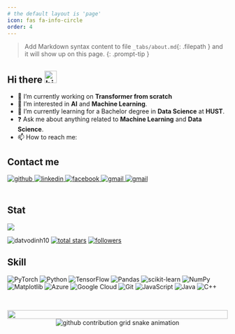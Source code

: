 ```yaml
---
# the default layout is 'page'
icon: fas fa-info-circle
order: 4
---
```


> Add Markdown syntax content to file `_tabs/about.md`{: .filepath } and it will show up on this page.
{: .prompt-tip }

## Hi there <img src="https://user-images.githubusercontent.com/1303154/88677602-1635ba80-d120-11ea-84d8-d263ba5fc3c0.gif" width="28px" height="28px" alt="hi">
- 🔭 I’m currently working on **Transformer from scratch**
- 👀 I’m interested in **AI** and **Machine Learning**.
- 🌱 I’m currently learning for a Bachelor degree in **Data Science** at **HUST**.
- ❓ Ask me about anything related to **Machine Learning** and **Data Science**.
- 📫 How to reach me:
## Contact me
<div align="left">
<a href="https://github.com/datvodinh10" target="_blank">
<img src=https://img.shields.io/badge/github-%2324292e.svg?&style=for-the-badge&logo=github&logoColor=white alt=github style="margin-bottom: 5px;" />
</a>
<a href="https://www.linkedin.com/in/vo-dinh-dat-53059b227/" target="_blank">
<img src=https://img.shields.io/badge/linkedin-%231E77B5.svg?&style=for-the-badge&logo=linkedin&logoColor=white alt=linkedin style="margin-bottom: 5px;" />
</a>
<a href="https://www.facebook.com/vdd2003/" target="_blank">
<img src=https://img.shields.io/badge/facebook-%232E87FB.svg?&style=for-the-badge&logo=facebook&logoColor=white alt=facebook style="margin-bottom: 5px;" />
</a>  
<a href="mailto:vodinhdat03@gmail.com" target="_blank">
<img src=https://img.shields.io/badge/-Gmail-c14438?style=for-the-badge&logo=Gmail&logoColor=white alt=gmail style="margin-bottom: 5px;" />
</a>  
<a href="mailto:dat.vd214890@sis.hust.edu.vn" target="_blank">
<img src=https://img.shields.io/badge/-Outlook-0078D4?style=for-the-badge&logo=Microsoft-Outlook&logoColor=white alt=gmail style="margin-bottom: 5px;" />
</a>  
</div>

<br>

<!---
datvodinh10/datvodinh10 is a ✨ special ✨ repository because its `README.md` (this file) appears on your GitHub profile.
You can click the Preview link to take a look at your changes.
--->
## Stat
<p align="left"> <img src="https://github-readme-stats-sigma-five.vercel.app/api?username=datvodinh10&&show_icons=true&style=for-the-badge&title_color=ffffff&icon_color=bb2acf&text_color=daf7dc&bg_color=151515">

<!-- <p align="left"> <img src="https://komarev.com/ghpvc/?username=datvodinh10&color=0E9C47&style=for-the-badge" alt="datvodinh10" /> </p> -->
<p align="left">
   <a> <img src="https://komarev.com/ghpvc/?username=datvodinh10&color=0E9C47&style=for-the-badge" alt="datvodinh10" /> </a> 
  <a href="https://github.com/datvodinh10?tab=stars&sort=stargazers">
    <img alt="total stars" title="Total stars on GitHub" src="https://custom-icon-badges.demolab.com/badge/dynamic/json?logo=star&color=0E9C47&label=Stars&style=for-the-badge&query=%24.stars&url=https://api.github-star-counter.workers.dev/user/datvodinh10"/></a>
<a href="https://github.com/datvodinh10?tab=followers">
    <img alt="followers" title="Follow me on Github" src="https://custom-icon-badges.herokuapp.com/github/followers/datvodinh10?color=0E9C47&style=for-the-badge&logo=person-add&label=Followers&logoColor=white"/></a>

## Skill
  ![PyTorch](https://img.shields.io/badge/PyTorch-%23EE4C2C.svg?style=for-the-badge&logo=PyTorch&logoColor=white)
  ![Python](https://img.shields.io/badge/python-3670A0?style=for-the-badge&logo=python&logoColor=ffdd54)
  ![TensorFlow](https://img.shields.io/badge/TensorFlow-%23FF6F00.svg?style=for-the-badge&logo=TensorFlow&logoColor=white)
  ![Pandas](https://img.shields.io/badge/pandas-%23150458.svg?style=for-the-badge&logo=pandas&logoColor=white)
  ![scikit-learn](https://img.shields.io/badge/scikit--learn-%23F7931E.svg?style=for-the-badge&logo=scikit-learn&logoColor=white)
  ![NumPy](https://img.shields.io/badge/numpy-%23013243.svg?style=for-the-badge&logo=numpy&logoColor=white)
  ![Matplotlib](https://img.shields.io/badge/Matplotlib-%23ffffff.svg?style=for-the-badge&logo=Matplotlib&logoColor=black)
  ![Azure](https://img.shields.io/badge/azure-%230072C6.svg?style=for-the-badge&logo=microsoftazure&logoColor=white)
  ![Google Cloud](https://img.shields.io/badge/GoogleCloud-%234285F4.svg?style=for-the-badge&logo=google-cloud&logoColor=white)
  ![Git](https://img.shields.io/badge/git-%23F05033.svg?style=for-the-badge&logo=git&logoColor=white)
  ![JavaScript](https://img.shields.io/badge/javascript-%23323330.svg?style=for-the-badge&logo=javascript&logoColor=%23F7DF1E)
  ![Java](https://img.shields.io/badge/java-%23ED8B00.svg?style=for-the-badge&logo=openjdk&logoColor=white)
  ![C++](https://img.shields.io/badge/c++-%2300599C.svg?style=for-the-badge&logo=c%2B%2B&logoColor=white)
  
  
  
  
<br/>  

<p align="center">
<img src="https://i.imgur.com/dBaSKWF.gif" height="20" width="100%">

<!-- [![Dat's github activity graph](https://github-readme-activity-graph.cyclic.app/graph?username=datvodinh10&theme=github-compact)](https://github.com/ashutosh00710/github-readme-activity-graph) -->
  
<picture>
  <source media="(prefers-color-scheme: dark)" srcset="https://raw.githubusercontent.com/datvodinh10/datvodinh10/output/github-contribution-grid-snake-dark.svg">
  <img alt="github contribution grid snake animation" src="https://raw.githubusercontent.com/datvodinh10/datvodinh10/output/github-contribution-grid-snake.svg">
</picture>





